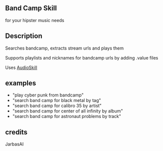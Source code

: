 ## Band Camp Skill

for your hipster music needs

## Description

Searches bandcamp, extracts stream urls and plays them

Supports playlists and nicknames for bandcamp urls by adding .value files

Uses [AudioSkill](https://github.com/JarbasAl/mycroft_jarbas_utils/blob/master/mycroft_jarbas_utils/skills/audio.md)

## examples

* "play cyber punk from bandcamp"
* "search band camp for black metal by tag"
* "search band camp for calibro 35 by artist"
* "search band camp for center of all infinity by album"
* "search band camp for astronaut problems by track"

## credits

JarbasAI

